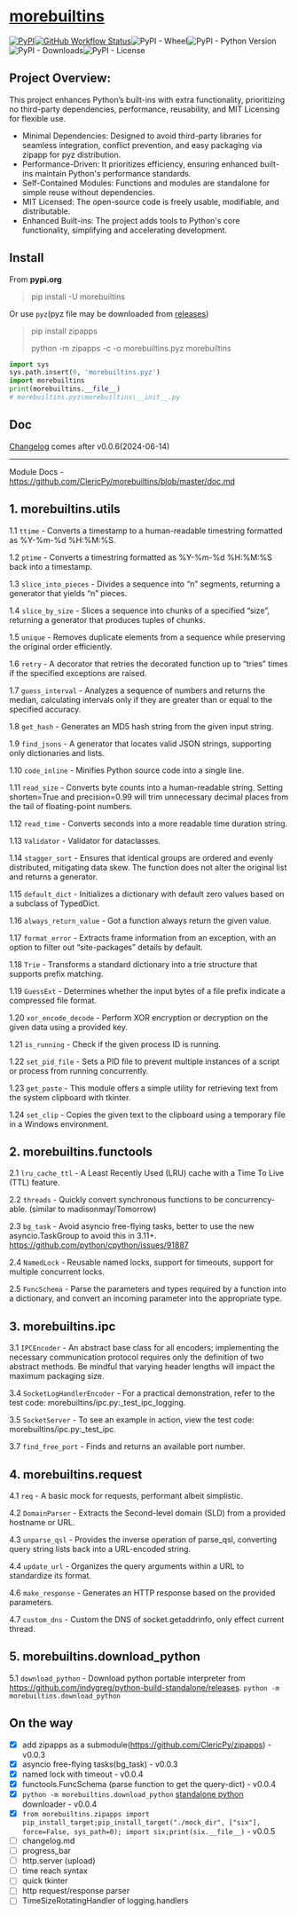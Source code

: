 # [morebuiltins](https://github.com/ClericPy/morebuiltins)

[![PyPI](https://img.shields.io/pypi/v/morebuiltins?style=plastic)](https://pypi.org/project/morebuiltins/)[![GitHub Workflow Status](https://img.shields.io/github/actions/workflow/status/clericpy/morebuiltins/pythonpackage.yml)](https://github.com/ClericPy/morebuiltins/actions)![PyPI - Wheel](https://img.shields.io/pypi/wheel/morebuiltins?style=plastic)![PyPI - Python Version](https://img.shields.io/python/required-version-toml?tomlFilePath=https%3A%2F%2Fgithub.com%2FClericPy%2Fmorebuiltins%2Fraw%2Fmaster%2Fpyproject.toml
)![PyPI - Downloads](https://img.shields.io/pypi/dm/morebuiltins?style=plastic)![PyPI - License](https://img.shields.io/pypi/l/morebuiltins?style=plastic)


## Project Overview:

This project enhances Python’s built-ins with extra functionality, prioritizing no third-party dependencies, performance, reusability, and MIT Licensing for flexible use.

- Minimal Dependencies: Designed to avoid third-party libraries for seamless integration, conflict prevention, and easy packaging via zipapp for pyz distribution.
- Performance-Driven: It prioritizes efficiency, ensuring enhanced built-ins maintain Python's performance standards.
- Self-Contained Modules: Functions and modules are standalone for simple reuse without dependencies.
- MIT Licensed: The open-source code is freely usable, modifiable, and distributable.
- Enhanced Built-ins: The project adds tools to Python's core functionality, simplifying and accelerating development.

## Install

From **pypi.org**

> pip install -U morebuiltins

Or use `pyz`(pyz file may be downloaded from [releases](https://github.com/ClericPy/morebuiltins/releases))

> pip install zipapps
> 
> python -m zipapps -c -o morebuiltins.pyz morebuiltins

```python
import sys
sys.path.insert(0, 'morebuiltins.pyz')
import morebuiltins
print(morebuiltins.__file__)
# morebuiltins.pyz\morebuiltins\__init__.py
```

## Doc

[Changelog](https://github.com/ClericPy/morebuiltins/blob/master/CHANGELOG.md) comes after v0.0.6(2024-06-14)

---

Module Docs - https://github.com/ClericPy/morebuiltins/blob/master/doc.md

<!-- start -->
## 1. morebuiltins.utils

1.1 `ttime` - Converts a timestamp to a human-readable timestring formatted as %Y-%m-%d %H:%M:%S.

1.2 `ptime` - Converts a timestring formatted as %Y-%m-%d %H:%M:%S back into a timestamp.

1.3 `slice_into_pieces` - Divides a sequence into “n” segments, returning a generator that yields “n” pieces.

1.4 `slice_by_size` - Slices a sequence into chunks of a specified “size”, returning a generator that produces tuples of chunks.

1.5 `unique` - Removes duplicate elements from a sequence while preserving the original order efficiently.

1.6 `retry` - A decorator that retries the decorated function up to “tries” times if the specified exceptions are raised.

1.7 `guess_interval` - Analyzes a sequence of numbers and returns the median, calculating intervals only if they are greater than or equal to the specified accuracy.

1.8 `get_hash` - Generates an MD5 hash string from the given input string.

1.9 `find_jsons` - A generator that locates valid JSON strings, supporting only dictionaries and lists.

1.10 `code_inline` - Minifies Python source code into a single line.

1.11 `read_size` - Converts byte counts into a human-readable string. Setting shorten=True and precision=0.99 will trim unnecessary decimal places from the tail of floating-point numbers.

1.12 `read_time` - Converts seconds into a more readable time duration string.

1.13 `Validator` - Validator for dataclasses.

1.14 `stagger_sort` - Ensures that identical groups are ordered and evenly distributed, mitigating data skew. The function does not alter the original list and returns a generator.

1.15 `default_dict` - Initializes a dictionary with default zero values based on a subclass of TypedDict.

1.16 `always_return_value` - Got a function always return the given value.

1.17 `format_error` - Extracts frame information from an exception, with an option to filter out “site-packages” details by default.

1.18 `Trie` - Transforms a standard dictionary into a trie structure that supports prefix matching.

1.19 `GuessExt` - Determines whether the input bytes of a file prefix indicate a compressed file format.

1.20 `xor_encode_decode` - Perform XOR encryption or decryption on the given data using a provided key.

1.21 `is_running` - Check if the given process ID is running.

1.22 `set_pid_file` - Sets a PID file to prevent multiple instances of a script or process from running concurrently.

1.23 `get_paste` - This module offers a simple utility for retrieving text from the system clipboard with tkinter.

1.24 `set_clip` - Copies the given text to the clipboard using a temporary file in a Windows environment.


## 2. morebuiltins.functools

2.1 `lru_cache_ttl` - A Least Recently Used (LRU) cache with a Time To Live (TTL) feature.

2.2 `threads` - Quickly convert synchronous functions to be concurrency-able. (similar to madisonmay/Tomorrow)

2.3 `bg_task` - Avoid asyncio free-flying tasks, better to use the new asyncio.TaskGroup to avoid this in 3.11+. https://github.com/python/cpython/issues/91887

2.4 `NamedLock` - Reusable named locks, support for timeouts, support for multiple concurrent locks.

2.5 `FuncSchema` - Parse the parameters and types required by a function into a dictionary, and convert an incoming parameter into the appropriate type.


## 3. morebuiltins.ipc

3.1 `IPCEncoder` - An abstract base class for all encoders; implementing the necessary communication protocol requires only the definition of two abstract methods. Be mindful that varying header lengths will impact the maximum packaging size.

3.4 `SocketLogHandlerEncoder` - For a practical demonstration, refer to the test code: morebuiltins/ipc.py:_test_ipc_logging.

3.5 `SocketServer` - To see an example in action, view the test code: morebuiltins/ipc.py:_test_ipc.

3.7 `find_free_port` - Finds and returns an available port number.


## 4. morebuiltins.request

4.1 `req` - A basic mock for requests, performant albeit simplistic.

4.2 `DomainParser` - Extracts the Second-level domain (SLD) from a provided hostname or URL.

4.3 `unparse_qsl` - Provides the inverse operation of parse_qsl, converting query string lists back into a URL-encoded string.

4.4 `update_url` - Organizes the query arguments within a URL to standardize its format.

4.6 `make_response` - Generates an HTTP response based on the provided parameters.

4.7 `custom_dns` - Custom the DNS of socket.getaddrinfo, only effect current thread.


## 5. morebuiltins.download_python

5.1 `download_python` - Download python portable interpreter from https://github.com/indygreg/python-build-standalone/releases. `python -m morebuiltins.download_python`


<!-- end -->

## On the way

- [x] add zipapps as a submodule(https://github.com/ClericPy/zipapps) - v0.0.3
- [x] asyncio free-flying tasks(bg_task) - v0.0.3
- [x] named lock with timeout - v0.0.4
- [x] functools.FuncSchema (parse function to get the query-dict) - v0.0.4
- [x] `python -m morebuiltins.download_python` [standalone python](https://github.com/indygreg/python-build-standalone/releases/latest) downloader - v0.0.4
- [x] `from morebuiltins.zipapps import pip_install_target;pip_install_target("./mock_dir", ["six"], force=False, sys_path=0); import six;print(six.__file__)` - v0.0.5
- [ ] changelog.md
- [ ] progress_bar
- [ ] http.server (upload)
- [ ] time reach syntax
- [ ] quick tkinter
- [ ] http request/response parser
- [ ] TimeSizeRotatingHandler of logging.handlers

